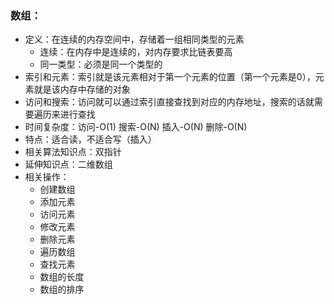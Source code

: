 ### 数组：

- 定义：在连续的内存空间中，存储着一组相同类型的元素
  - 连续：在内存中是连续的，对内存要求比链表要高
  - 同一类型：必须是同一个类型的
- 索引和元素：索引就是该元素相对于第一个元素的位置（第一个元素是0），元素就是该内存中存储的对象
- 访问和搜索：访问就可以通过索引直接查找到对应的内存地址，搜索的话就需要遍历来进行查找
- 时间复杂度：访问-O(1) 搜索-O(N) 插入-O(N) 删除-O(N)
- 特点：适合读，不适合写（插入）
- 相关算法知识点：双指针
- 延伸知识点：二维数组
- 相关操作：
  - 创建数组
  - 添加元素
  - 访问元素
  - 修改元素
  - 删除元素
  - 遍历数组
  - 查找元素
  - 数组的长度
  - 数组的排序